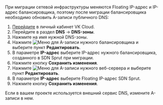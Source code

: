 При миграции сетевой инфраструктуры меняются Floating IP-адрес и IP-адрес балансировщика, поэтому после миграции балансировщика необходимо обновить A-записи публичного DNS:

1. [Перейдите](https://msk.cloud.vk.com/app/) в личный кабинет VK Cloud.
1. Перейдите в раздел **DNS** → **DNS-зоны**.
1. Нажмите на имя нужной DNS-зоны.
1. Нажмите ![Меню](/ru/assets/more-icon.svg "inline") для A-записи нужного балансировщика и выберите пункт **Редактировать**.
1. В параметре **IP-адрес** выберите IP-адрес нужного балансировщика, созданного в SDN Sprut при миграции.
1. Нажмите кнопку **Сохранить изменения**.
1. Нажмите ![Меню](/ru/assets/more-icon.svg "inline") для A-записи нужного веб-сервера и выберите пункт **Редактировать**.
1. В параметре **IP-адрес** выберите Floating IP-адрес SDN Sprut.
1. Нажмите кнопку **Сохранить изменения**.

<info>
Если в вашем проекте используется внешний сервис DNS, измените А-записи в нем.
</info>
